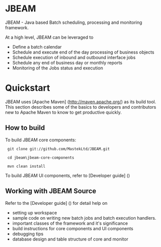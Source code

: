 JBEAM
=====

JBEAM  - Java based Batch scheduling, processing and monitoring framework.

At a high level, JBEAM can be leveraged to 
* Define a batch calendar
* Schedule and execute end of the day processing of business objects
* Schedule execution of inbound and outbound interface jobs
* Schedule any end of business day or monthly reports
* Monitoring of the Jobs status and execution


Quickstart
===========

JBEAM uses [Apache Maven] (http://maven.apache.org/) as its build tool.
This section describes some of the basics to developers and contributors new to Apache Maven to know to get productive quickly.

How to build
------------
To build JBEAM core components:

 ` git clone git://github.com/MastekLtd/JBEAM.git`
 
 ` cd jbeam\jbeam-core-components`
 
 ` mvn clean install`

To build JBEAM UI components, refer to [Developer guide] ()


Working with JBEAM Source
-------------------------

Refer to the [Developer guide] () for detail help on 
   * setting up workspace
   * sample code on writing new batch jobs and batch execution handlers.
   * important classes of the framework and it's significance
   * build instructions for core components and UI components
   * debugging tips
   * database design and table structure of core and monitor
   
